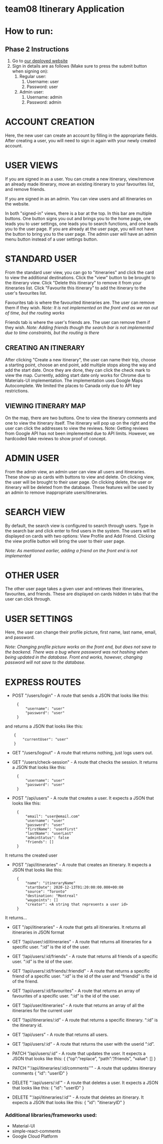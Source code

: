 # team08 Itinerary Application

# How to run:
        
## Phase 2 Instructions
1. Go to [our deployed website](https://calm-citadel-31828.herokuapp.com)
1. Sign in details are as follows (Make sure to press the submit button when signing on):
    1. Regular user: 
        1. Username: user
        1. Password: user
    1. Admin user:
        1. Username: admin
        1. Password: admin
        
# ACCOUNT CREATION

Here, the new user can create an account by filling in the appropriate fields. After creating a user, you will need to sign in again with your newly created account.
        
# USER VIEWS

If you are signed in as a user. You can create a new itinerary, view/remove an already made itinerary, move an existing itinerary to your favourites list, and remove friends. 

If you are signed in as an admin. You can view users and all itineraries on the website.

In both "signed-in" views, there is a bar at the top. In this bar are multiple buttons. One button signs you out and brings you to the home page, one leads you to user settings, one leads you to search functions, and one leads you to the user page. If you are already at the user page, you will not have the button to bring you to the user page. The admin user will have an admin menu button instead of a user settings button.


# STANDARD USER

From the standard user view, you can go to "itineraries" and click the card to view the additional destinations. Click the "view" button to be brought to the itinerary view. Click "Delete this itinerary" to remove it from your itineraries list. Click "Favourite this itinerary" to add the itinerary to the user's favourites list.

Favourites tab is where the favourited itineraries are. The user can remove them if they wish. *Note: It is not implemented on the front end as we ran out of time, but the routing works*

Friends tab is where the user's friends are. The user can remove them if they wish. *Note: Adding friends though the search bar is not implemented due to time constraints, but the routing is there*

## CREATING AN ITINERARY

After clicking "Create a new itinerary", the user can name their trip, choose a starting point, choose an end point, add multiple stops along the way and add the start date. Once they are done, they can click the check mark to view the map. Currently, adding start date only works for Chrome due to Materials-UI implementation. The implementation uses Google Maps Autocomplete. We limited the places to Canada only due to API key restrictions.

## VIEWING ITINERARY MAP

On the map, there are two buttons. One to view the itinerary comments and one to view the itinerary itself. The itinerary will pop up on the right and the user can click the addresses to view the reviews. 
Note: Getting reviews from Google API has not been implemented due to API limits. However, we hardcoded fake reviews to show proof of concept.


# ADMIN USER

From the admin view, an admin user can view all users and itineraries. These show up as cards with buttons to view and delete. On clicking view, the user will be brought to their user page. On clicking delete, the user or itinerary will be deleted from the database. These features will be used by an admin to remove inappropriate users/itineraries.

# SEARCH VIEW

By default, the search view is configured to search through users. Type in the search bar and click enter to find users in the system. The users will be displayed on cards with two options: View Profile and Add Friend. Clicking the view profile button will bring the user to their user page.

*Note: As mentioned earlier, adding a friend on the front end is not implemented*


# OTHER USER

The other user page takes a given user and retrieves their itineraries, favourites, and friends. These are displayed on cards hidden in tabs that the user can click through.

# USER SETTINGS

Here, the user can change their profile picture, first name, last name, email, and password.

*Note: Changing profile picture works on the front end, but does not save to the backend. There was a bug where password was not hashing when being updated in the database. Front end works, however, changing password will not save to the database.*


# EXPRESS ROUTES
* POST "/users/login" - A route that sends a JSON that looks like this:

        {
            "username": "user"
            "password": "user"
        }
        
and returns a JSON that looks like this:

        {
            "currentUser": "user"
        }

  
* GET "/users/logout" - A route that returns nothing, just logs users out.
        
* GET "/users/check-session" - A route that checks the session. It returns a JSON that looks like this:

        {
            "username": "user"
            "password": "user"
        }

* POST "/api/users" - A route that creates a user. It expects a JSON that looks like this:

        {
            "email": "user@email.com"
            "username": "user"
            "password": "user"
            "firstName": "userFirst"
            "lastName": "userLast"
            "adminStatus": false
            "friends": []
        }
It returns the created user

* POST "/api/itineraries" - A route that creates an itinerary. It expects a JSON that looks like this:

        {
            "name": "itineraryName"
            "startDate": 2020-12-13T01:20:00:00.000+00:00
            "source": "Toronto"
            "destination: "Montreal"
            "waypoints": []
            "creator": <A string that represents a user id>
        }
   
It returns...

* GET "/api/itineraries" - A route that gets all itineraries. It returns all itineraries in JSON format

* GET “/api/user/:id/itineraries” - A route that returns all itineraries for a specific user.  “:id” is the id of the user.

* GET “/api/users/:id/friends” - A route that returns all friends of a specific user. “:id” is the id of the user.

* GET “/api/users/:id/friends/:friendid” - A route that returns a specific friend of a specific user.   “:id” is the id of the user and “friendid” is the id of the friend.

* GET “/api/users/:id/favourites” - A route that returns an array of favourites of a specific user.  “:id” is the id of the user.

* GET “/api/user/itineraries” - A route that returns an array of all the itineraries for the current user

* GET “/api/itineraries/:id” - A route that returns a specific itinerary. “:id” is the itinerary id.
 
* GET “/api/users” - A route that returns all users.

* GET “/api/users/:id” - A route that returns the user with the userid “:id”.

* PATCH “/api/users/:id” - A route that updates the user. It expects a JSON that looks like this: 
        {
            {“op”:”replace”, “path”:”/friends”, “value”: [<Some userid strings here>]
        }



* PATCH "'/api/itineraries/:id/comments''" - A route that updates itinerary comments
        {
            "id": "userID"
        }
        
* DELETE "'/api/users/:id'" - A route that deletes a user. It expects a JSON that looks like this:
        {
            "id": "userID"
        }


* DELETE "'/api/itineraries/:id'" - A route that deletes an itinerary. It expects a JSON that looks like this:
        {
            "id": "itineraryID"
        }




### Additional libraries/frameworks used: 
- Material-UI
- simple-react-comments
- Google Cloud Platform
